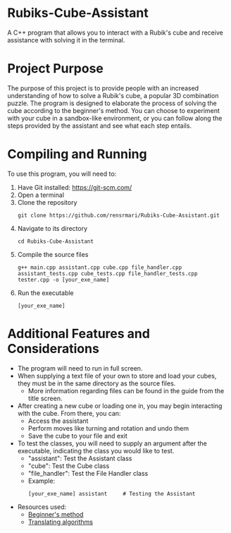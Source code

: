 # Rubiks-Cube-Assistant
A C++ program that allows you to interact with a Rubik's cube and receive assistance with solving it in the terminal.

# Project Purpose
The purpose of this project is to provide people with an increased understanding of how to solve a Rubik's cube, a popular 3D combination puzzle. The program is designed to elaborate the process of solving the cube according to the beginner's method. You can choose to experiment with your cube in a sandbox-like environment, or you can follow along the steps provided by the assistant and see what each step entails.

# Compiling and Running
To use this program, you will need to:
1. Have Git installed: https://git-scm.com/
2. Open a terminal
3. Clone the repository
   ```
   git clone https://github.com/rensrmari/Rubiks-Cube-Assistant.git
   ```
4. Navigate to its directory
   ```
   cd Rubiks-Cube-Assistant
   ```
5. Compile the source files
   ```
   g++ main.cpp assistant.cpp cube.cpp file_handler.cpp assistant_tests.cpp cube_tests.cpp file_handler_tests.cpp tester.cpp -o [your_exe_name]
   ```
6. Run the executable
   ```
   [your_exe_name]
   ```

# Additional Features and Considerations
- The program will need to run in full screen.
- When supplying a text file of your own to store and load your cubes, they must be in the same directory as the source files.
   - More information regarding files can be found in the guide from the title screen.
- After creating a new cube or loading one in, you may begin interacting with the cube. From there, you can:
   - Access the assistant
   - Perform moves like turning and rotation and undo them
   - Save the cube to your file and exit
- To test the classes, you will need to supply an argument after the executable, indicating the class you would like to test.
   - "assistant": Test the Assistant class
   - "cube": Test the Cube class
   - "file_handler": Test the File Handler class
   - Example:
      ```
      [your_exe_name] assistant     # Testing the Assistant
      ```
- Resources used:
   - [Beginner's method](https://solvethecube.com/)
   - [Translating algorithms](https://cube.rider.biz/algtrans.html)
